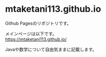 # mtaketani113.github.io

Github Pagesのリポジトリです。

メインページは以下です。  
https://mtaketani113.github.io/

Javaや数学について自由気ままに記載します。
